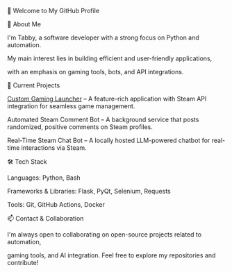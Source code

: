 👋 Welcome to My GitHub Profile

🔹 About Me

I'm Tabby, a software developer with a strong focus on Python and automation.

My main interest lies in building efficient and user-friendly applications,

with an emphasis on gaming tools, bots, and API integrations.

🔧 Current Projects

[Custom Gaming Launcher](https://github.com/TabbyOS/GamingLauncher) – A feature-rich application with Steam API integration for seamless game management.

Automated Steam Comment Bot – A background service that posts randomized, positive comments on Steam profiles.

Real-Time Steam Chat Bot – A locally hosted LLM-powered chatbot for real-time interactions via Steam.

🛠️ Tech Stack

Languages: Python, Bash

Frameworks & Libraries: Flask, PyQt, Selenium, Requests

Tools: Git, GitHub Actions, Docker

📫 Contact & Collaboration

I'm always open to collaborating on open-source projects related to automation,

gaming tools, and AI integration. Feel free to explore my repositories and contribute!
